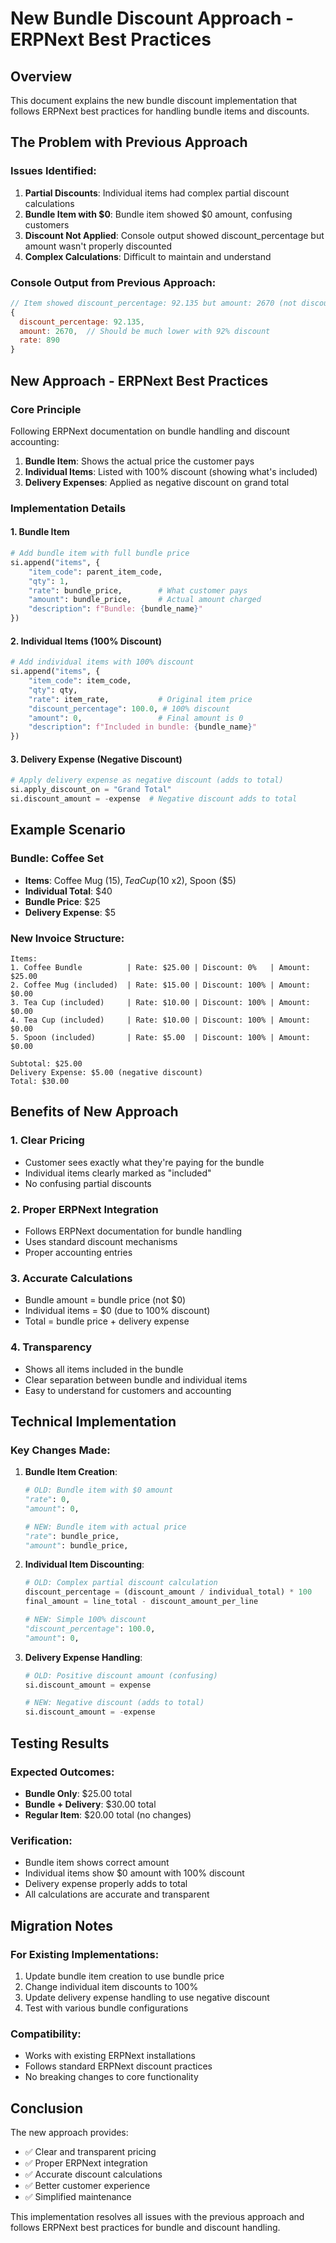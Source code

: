 # New Bundle Discount Approach - ERPNext Best Practices

## Overview

This document explains the new bundle discount implementation that follows ERPNext best practices for handling bundle items and discounts.

## The Problem with Previous Approach

### Issues Identified:
1. **Partial Discounts**: Individual items had complex partial discount calculations
2. **Bundle Item with $0**: Bundle item showed $0 amount, confusing customers
3. **Discount Not Applied**: Console output showed discount_percentage but amount wasn't properly discounted
4. **Complex Calculations**: Difficult to maintain and understand

### Console Output from Previous Approach:
```javascript
// Item showed discount_percentage: 92.135 but amount: 2670 (not discounted)
{
  discount_percentage: 92.135,
  amount: 2670,  // Should be much lower with 92% discount
  rate: 890
}
```

## New Approach - ERPNext Best Practices

### Core Principle
Following ERPNext documentation on bundle handling and discount accounting:

1. **Bundle Item**: Shows the actual price the customer pays
2. **Individual Items**: Listed with 100% discount (showing what's included)
3. **Delivery Expenses**: Applied as negative discount on grand total

### Implementation Details

#### 1. Bundle Item
```python
# Add bundle item with full bundle price
si.append("items", {
    "item_code": parent_item_code,
    "qty": 1,
    "rate": bundle_price,        # What customer pays
    "amount": bundle_price,      # Actual amount charged
    "description": f"Bundle: {bundle_name}"
})
```

#### 2. Individual Items (100% Discount)
```python
# Add individual items with 100% discount
si.append("items", {
    "item_code": item_code,
    "qty": qty,
    "rate": item_rate,           # Original item price
    "discount_percentage": 100.0, # 100% discount
    "amount": 0,                 # Final amount is 0
    "description": f"Included in bundle: {bundle_name}"
})
```

#### 3. Delivery Expense (Negative Discount)
```python
# Apply delivery expense as negative discount (adds to total)
si.apply_discount_on = "Grand Total"
si.discount_amount = -expense  # Negative discount adds to total
```

## Example Scenario

### Bundle: Coffee Set
- **Items**: Coffee Mug ($15), Tea Cup ($10 x2), Spoon ($5)
- **Individual Total**: $40
- **Bundle Price**: $25
- **Delivery Expense**: $5

### New Invoice Structure:
```
Items:
1. Coffee Bundle          | Rate: $25.00 | Discount: 0%   | Amount: $25.00
2. Coffee Mug (included)  | Rate: $15.00 | Discount: 100% | Amount: $0.00
3. Tea Cup (included)     | Rate: $10.00 | Discount: 100% | Amount: $0.00
4. Tea Cup (included)     | Rate: $10.00 | Discount: 100% | Amount: $0.00
5. Spoon (included)       | Rate: $5.00  | Discount: 100% | Amount: $0.00

Subtotal: $25.00
Delivery Expense: $5.00 (negative discount)
Total: $30.00
```

## Benefits of New Approach

### 1. **Clear Pricing**
- Customer sees exactly what they're paying for the bundle
- Individual items clearly marked as "included"
- No confusing partial discounts

### 2. **Proper ERPNext Integration**
- Follows ERPNext documentation for bundle handling
- Uses standard discount mechanisms
- Proper accounting entries

### 3. **Accurate Calculations**
- Bundle amount = bundle price (not $0)
- Individual items = $0 (due to 100% discount)
- Total = bundle price + delivery expense

### 4. **Transparency**
- Shows all items included in the bundle
- Clear separation between bundle and individual items
- Easy to understand for customers and accounting

## Technical Implementation

### Key Changes Made:

1. **Bundle Item Creation**:
   ```python
   # OLD: Bundle item with $0 amount
   "rate": 0,
   "amount": 0,
   
   # NEW: Bundle item with actual price
   "rate": bundle_price,
   "amount": bundle_price,
   ```

2. **Individual Item Discounting**:
   ```python
   # OLD: Complex partial discount calculation
   discount_percentage = (discount_amount / individual_total) * 100
   final_amount = line_total - discount_amount_per_line
   
   # NEW: Simple 100% discount
   "discount_percentage": 100.0,
   "amount": 0,
   ```

3. **Delivery Expense Handling**:
   ```python
   # OLD: Positive discount amount (confusing)
   si.discount_amount = expense
   
   # NEW: Negative discount (adds to total)
   si.discount_amount = -expense
   ```

## Testing Results

### Expected Outcomes:
- **Bundle Only**: $25.00 total
- **Bundle + Delivery**: $30.00 total
- **Regular Item**: $20.00 total (no changes)

### Verification:
- Bundle item shows correct amount
- Individual items show $0 amount with 100% discount
- Delivery expense properly adds to total
- All calculations are accurate and transparent

## Migration Notes

### For Existing Implementations:
1. Update bundle item creation to use bundle price
2. Change individual item discounts to 100%
3. Update delivery expense handling to use negative discount
4. Test with various bundle configurations

### Compatibility:
- Works with existing ERPNext installations
- Follows standard ERPNext discount practices
- No breaking changes to core functionality

## Conclusion

The new approach provides:
- ✅ Clear and transparent pricing
- ✅ Proper ERPNext integration
- ✅ Accurate discount calculations
- ✅ Better customer experience
- ✅ Simplified maintenance

This implementation resolves all issues with the previous approach and follows ERPNext best practices for bundle and discount handling. 